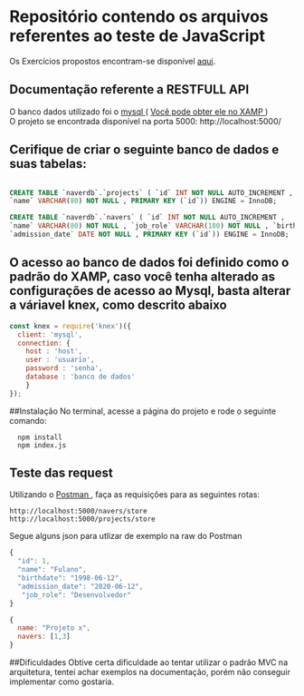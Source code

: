 # Repositório contendo os arquivos referentes ao teste de JavaScript

Os Exercícios propostos encontram-se disponível <a href="https://codesandbox.io/s/teste-estagio-template-forked-venll">aqui</a>.

## Documentação referente a RESTFULL API

O banco dados utilizado foi o <a href="https://www.mysql.com" > mysql </a> ( <a href=""> Você pode obter ele no XAMP </a>)
<br>
O projeto se encontrada disponível na porta 5000: http://localhost:5000/
## Cerifique de criar o seguinte banco de dados e suas tabelas: 

```sql

CREATE TABLE `naverdb`.`projects` ( `id` INT NOT NULL AUTO_INCREMENT ,
`name` VARCHAR(80) NOT NULL , PRIMARY KEY (`id`)) ENGINE = InnoDB;

CREATE TABLE `naverdb`.`navers` ( `id` INT NOT NULL AUTO_INCREMENT , 
`name` VARCHAR(80) NOT NULL , `job_role` VARCHAR(180) NOT NULL , `birthdate` DATE NOT NULL , 
`admission_date` DATE NOT NULL , PRIMARY KEY (`id`)) ENGINE = InnoDB;

```
## O acesso ao banco de dados foi definido como o padrão do XAMP, caso você tenha alterado as configurações de acesso ao Mysql, basta alterar a váriavel knex, como descrito abaixo 

```javascript
const knex = require('knex')({
  client: 'mysql',
  connection: {
    host : 'host',
    user : 'usuario',
    password : 'senha',
    database : 'banco de dados'
    }
});

```

##Instalação 
No terminal, acesse a página do projeto e rode o seguinte comando:
```node
  npm install
  npm index.js
```
## Teste das request
Utilizando o <a href="https://www.postman.com/">Postman </a>, faça as requisições para as seguintes rotas:

```
http://localhost:5000/navers/store
http://localhost:5000/projects/store
```

Segue alguns json para utlizar de exemplo na raw do Postman

```javascript
{
  "id": 1, 
  "name": "Fulano", 
  "birthdate": "1998-06-12", 
  "admission_date": "2020-06-12",
   "job_role": "Desenvolvedor"
}

{
  name: "Projeto x",
  navers: [1,3]
}
```

##Dificuldades
Obtive certa dificuldade ao tentar utilizar o padrão MVC na arquitetura, tentei achar exemplos na documentação, porém não conseguir implementar como gostaria. 
